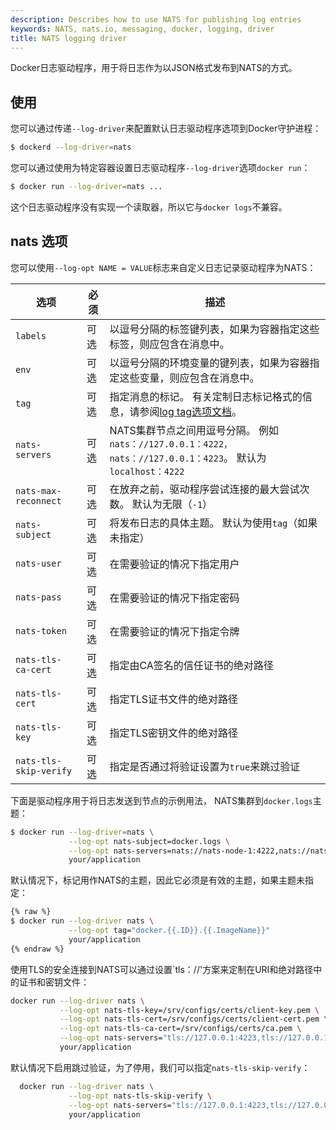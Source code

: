 ```yaml
---
description: Describes how to use NATS for publishing log entries
keywords: NATS, nats.io, messaging, docker, logging, driver
title: NATS logging driver
---
```


Docker日志驱动程序，用于将日志作为以JSON格式发布到NATS的方式。

## 使用

您可以通过传递`--log-driver`来配置默认日志驱动程序选项到Docker守护进程：

```bash
$ dockerd --log-driver=nats
```

您可以通过使用为特定容器设置日志驱动程序`--log-driver`选项`docker run`：

```bash
$ docker run --log-driver=nats ...
```

这个日志驱动程序没有实现一个读取器，所以它与`docker logs`不兼容。

## nats 选项

您可以使用`--log-opt NAME = VALUE`标志来自定义日志记录驱动程序为NATS：

| 选项                      | 必须 | 描述                                                                                                                                 |
|-----------------------------|----------|---------------------------------------------------------------------------------------------------------------------------------------------|
| `labels`                    | 可选 | 以逗号分隔的标签键列表，如果为容器指定这些标签，则应包含在消息中。                  |
| `env`                       | 可选 | 以逗号分隔的环境变量的键列表，如果为容器指定这些变量，则应包含在消息中。|
| `tag`                       | 可选 | 指定消息的标记。 有关定制日志标记格式的信息，请参阅[log tag选项文档](log_tags.md)。                      |
| `nats-servers`              | 可选 |NATS集群节点之间用逗号分隔。 例如 `nats：//127.0.0.1：4222，nats：//127.0.0.1：4223`。 默认为`localhost：4222`      |            
| `nats-max-reconnect`        | 可选 | 在放弃之前，驱动程序尝试连接的最大尝试次数。 默认为无限（`-1`）                                       |
| `nats-subject`              | 可选 | 将发布日志的具体主题。 默认为使用`tag`（如果未指定）                                                 |
| `nats-user`                 | 可选 |在需要验证的情况下指定用户                                                            |
| `nats-pass`                 | 可选 | 在需要验证的情况下指定密码                                                                       |
| `nats-token`                 | 可选 | 在需要验证的情况下指定令牌                                                          |
| `nats-tls-ca-cert`          | 可选 |指定由CA签名的信任证书的绝对路径                                                            |
| `nats-tls-cert`             | 可选 | 指定TLS证书文件的绝对路径                                                              |
| `nats-tls-key`              | 可选 |指定TLS密钥文件的绝对路径                                                             |
| `nats-tls-skip-verify`      | 可选 | 指定是否通过将验证设置为`true`来跳过验证                                                           |

下面是驱动程序用于将日志发送到节点的示例用法， NATS集群到`docker.logs`主题：

```bash
$ docker run --log-driver=nats \
             --log-opt nats-subject=docker.logs \
             --log-opt nats-servers=nats://nats-node-1:4222,nats://nats-node-2:4222,nats://nats-node-3:4222 \
             your/application
```


默认情况下，标记用作NATS的主题，因此它必须是有效的主题，如果主题未指定：

```bash
{% raw %}
$ docker run --log-driver nats \
             --log-opt tag="docker.{{.ID}}.{{.ImageName}}"
             your/application
{% endraw %}
```

使用TLS的安全连接到NATS可以通过设置`tls：//'方案来定制在URI和绝对路径中的证书和密钥文件：

```bash
docker run --log-driver nats \
           --log-opt nats-tls-key=/srv/configs/certs/client-key.pem \
           --log-opt nats-tls-cert=/srv/configs/certs/client-cert.pem \
           --log-opt nats-tls-ca-cert=/srv/configs/certs/ca.pem \
           --log-opt nats-servers="tls://127.0.0.1:4223,tls://127.0.0.1:4222" \
           your/application
```

默认情况下启用跳过验证，为了停用，我们可以指定`nats-tls-skip-verify`：

```bash
  docker run --log-driver nats \
             --log-opt nats-tls-skip-verify \
             --log-opt nats-servers="tls://127.0.0.1:4223,tls://127.0.0.1:4222" \
             your/application
```
